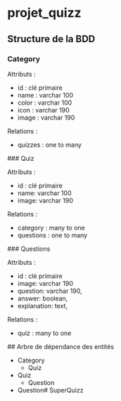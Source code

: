 # projet_quizz

## Structure de la BDD

### Category

Attributs :

- id : clé primaire
- name : varchar 100
- color : varchar 100
- icon : varchar 190
- image : varchar 190

Relations : 

- quizzes : one to many

### Quiz

Attributs :

- id : clé primaire
- name: varchar 100
- image: varchar 190

Relations : 

- category : many to one
- questions : one to many

### Questions

Attributs :

- id : clé primaire
- image: varchar 190
- question: varchar 190,
- answer: boolean,
- explanation: text,

Relations : 

- quiz : many to one

## Arbre de dépendance des entités

- Category
    - Quiz
- Quiz
    - Question
- Question# SuperQuizz
